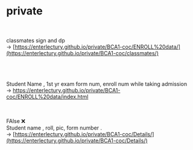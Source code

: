# private

<br><br>
classmates sign and dp <br>
-> [https://enterlectury.github.io/private/BCA1-coc/ENROLL%20data/](https://enterlectury.github.io/private/BCA1-coc/classmates/)
<br><br>

<br><br>
Student Name , 1st yr exam form num, enroll num while taking admission <br>
-> https://enterlectury.github.io/private/BCA1-coc/ENROLL%20data/index.html
<br><br>

<br> FAlse ❌ <br>
Student name , roll, pic, form number . <br>
-> [https://enterlectury.github.io/private/BCA1-coc/Details/](https://enterlectury.github.io/private/BCA1-coc/Details/)
